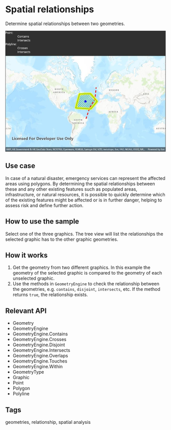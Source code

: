 # Spatial relationships

Determine spatial relationships between two geometries.

![Image of spatial relationships](spatialrelationships.jpg)

## Use case

In case of a natural disaster, emergency services can represent the affected areas using polygons. By determining the spatial relationships between these and any other existing features such as populated areas, infrastructure, or natural resources, it is possible to quickly determine which of the existing features might be affected or is in further danger, helping to assess risk and define further action.

## How to use the sample

Select one of the three graphics. The tree view will list the relationships the selected graphic has to the other graphic geometries.

## How it works

1. Get the geometry from two different graphics. In this example the geometry of the selected graphic is compared to the geometry of each unselected graphic.
2. Use the methods in `GeometryEngine` to check the relationship between the geometries, e.g. `contains`, `disjoint`, `intersects`, etc. If the method returns `true`, the relationship exists.

## Relevant API

* Geometry
* GeometryEngine
* GeometryEngine.Contains
* GeometryEngine.Crosses
* GeometryEngine.Disjoint
* GeometryEngine.Intersects
* GeometryEngine.Overlaps
* GeometryEngine.Touches
* GeometryEngine.Within
* GeometryType
* Graphic
* Point
* Polygon
* Polyline

## Tags

geometries, relationship, spatial analysis
